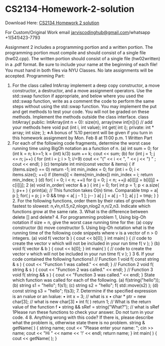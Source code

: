# CS2134-Homework-2-solution

Download Here: [CS2134 Homework 2 solution](https://jarviscodinghub.com/assignment/cs2134-homework-2-solution/)

For Custom/Original Work email jarviscodinghub@gmail.com/whatsapp +1(541)423-7793

Assignment 2 includes a programming portion and a written portion. The programming portion must compile and should consist of a single ﬁle (hw02.cpp). The written portion should consist of a single ﬁle (hw02written) in a .pdf format. Be sure to include your name at the beginning of each ﬁle! You must hand in both ﬁles via NYU Classes. No late assignments will be accepted.
Programming Part:
1. For the class called IntArray implement a deep copy constructor, a move constructor, a destructor, and a move assignment operators. Use the std::swap function if appropriate, and below where you used the std::swap function, write as a comment the code to perform the same steps without using the std::swap function. You may implement the put and get methods to test your code. You will not be graded on these methods. Implement the methods outside the class interface.
class IntArray{ public:
IntArray(int n = 0): size(n), array(new int[n]){} // add your methods here
void put (int i, int value); int get( int i); private: int * array; int size; };
∗A bonus of %10 percent will be given if you turn in this homework assignment by Mon. Feb 8 at 11:00 p.m.
1
Written Part
1. For each of the following code fragments, determine the worst case running time using BigOh notation as a function of n.
(a) int sum = 0; for (int k = n; k>=1; k = (int) k/3) sum += k; cout << sum; (b) for (int j = 1; j <= n; j++) { for (int i = j; i > 1; i/=9) cout << "(" << i << ", " << j << ") " ; cout << endl; } (c) template int min(const vector & items) { if (items.size() == 0) return -1;
int min_index = 0;
for (int i = 0; i < items.size(); ++i) if (items[i] < items[min_index]) min_index = i; return min_index; } (d) for( i = 0; i < n; ++i) for (j = 0; j < n; ++j) a[i][j] = b[i][j] + c[i][j]; 2 (e) void in_order( vector & a ) { int j = 0; for( int p = 1; p < a.size( ); p++ ) { print(a); // This function takes O(n) time. Comparable tmp = a[ p ]; for( j = p; j > 0 && tmp < a[ j - 1 ]; j-- ) a[ j ] = a[ j - 1 ]; a[ j ] = tmp; } } 2. For the following functions, order them by their rates of growth from fastest to slowest: n,√n,n1.5,n2,nlogn,nlog2 n,n/2,n3. Indicate which functions grow at the same rate. 3. What is the diﬀerence between delete [] and delete? 4. For programming problem 1, Using big-Oh notation if size = n, give the worst case running time for the: (a) copy constructor (b) move constructor 5. Using big-Oh notation what is the running time of the following code snippets where v is a vector of n > 0 integers.
(a) void f( vector b ) { cout << b[0]; } int main( ) { // code to create the vector v which will not be included in your run time f( v ); } (b) void f( vector & b ) { cout << b[0]; } int main( ) { // code to create the vector v which will not be included in your run time f( v ); } 3 6. If your code contained the following functions1 // Function 1 void f( const string & s ) { cout << "Function 1 was called." << endl; } // Function 2 void f( string & s ) { cout << "Function 2 was called." << endl; } // Function 3 void f( string && s ) { cout << "Function 3 was called." << endl; } State which function was called for each of the following. (a) f(string("hello")); (b) string s1 = "hello"; f(s1); (c) string s2 = "hello"; f( std::move(s2) ); (d) const string s3 = "hello"; f(s3); 7. Determine if the speciﬁed expression is an rvalue or an lvalue: • int x = 3; // what is x • char * ptr = new char[3]; // what is new char[3] • int f( ) return 1; // What is the return value of the function f • string && sRef = string("What?"); // what is sRef 1Please run these functions to check your answer. Do not turn in your code. 4 8. Anything wrong with this code? If there is, please describe what the problem is, otherwise state there is no problem. string & getName( ) { string name; cout << "Please enter your name: "; cin >> name; cout << "Hi " << name << ’!’ << endl; return name; } int main( ) { cout << getName( ); }
